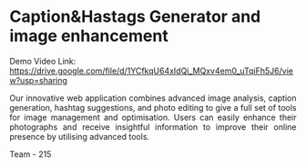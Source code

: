 # Caption&Hastags Generator and image enhancement

Demo Video Link: 
  https://drive.google.com/file/d/1YCfkqU64xIdQi_MQxv4em0_uTqiFh5J6/view?usp=sharing

<p style = "text-align: justify;">Our innovative web application combines advanced image analysis, caption generation, hashtag suggestions, and photo editing to give a full set of tools for image management and optimisation. Users can easily enhance their photographs and receive insightful information to improve their online presence by utilising advanced tools.</p>

Team - 215 
